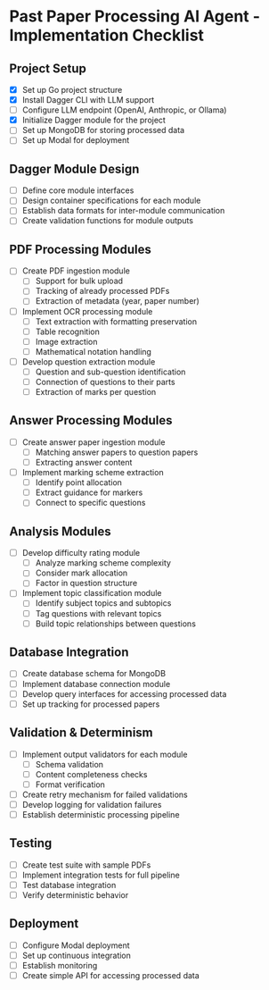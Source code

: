 # Past Paper Processing AI Agent - Implementation Checklist

## Project Setup
- [x] Set up Go project structure
- [x] Install Dagger CLI with LLM support
- [ ] Configure LLM endpoint (OpenAI, Anthropic, or Ollama)
- [x] Initialize Dagger module for the project
- [ ] Set up MongoDB for storing processed data
- [ ] Set up Modal for deployment

## Dagger Module Design
- [ ] Define core module interfaces
- [ ] Design container specifications for each module
- [ ] Establish data formats for inter-module communication
- [ ] Create validation functions for module outputs

## PDF Processing Modules
- [ ] Create PDF ingestion module
  - [ ] Support for bulk upload
  - [ ] Tracking of already processed PDFs
  - [ ] Extraction of metadata (year, paper number)
- [ ] Implement OCR processing module
  - [ ] Text extraction with formatting preservation
  - [ ] Table recognition
  - [ ] Image extraction
  - [ ] Mathematical notation handling
- [ ] Develop question extraction module
  - [ ] Question and sub-question identification
  - [ ] Connection of questions to their parts
  - [ ] Extraction of marks per question

## Answer Processing Modules
- [ ] Create answer paper ingestion module
  - [ ] Matching answer papers to question papers
  - [ ] Extracting answer content
- [ ] Implement marking scheme extraction
  - [ ] Identify point allocation
  - [ ] Extract guidance for markers
  - [ ] Connect to specific questions

## Analysis Modules
- [ ] Develop difficulty rating module
  - [ ] Analyze marking scheme complexity
  - [ ] Consider mark allocation
  - [ ] Factor in question structure
- [ ] Implement topic classification module
  - [ ] Identify subject topics and subtopics
  - [ ] Tag questions with relevant topics
  - [ ] Build topic relationships between questions

## Database Integration
- [ ] Create database schema for MongoDB
- [ ] Implement database connection module
- [ ] Develop query interfaces for accessing processed data
- [ ] Set up tracking for processed papers

## Validation & Determinism
- [ ] Implement output validators for each module
  - [ ] Schema validation
  - [ ] Content completeness checks
  - [ ] Format verification
- [ ] Create retry mechanism for failed validations
- [ ] Develop logging for validation failures
- [ ] Establish deterministic processing pipeline

## Testing
- [ ] Create test suite with sample PDFs
- [ ] Implement integration tests for full pipeline
- [ ] Test database integration
- [ ] Verify deterministic behavior

## Deployment
- [ ] Configure Modal deployment
- [ ] Set up continuous integration
- [ ] Establish monitoring
- [ ] Create simple API for accessing processed data
